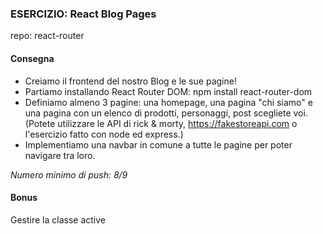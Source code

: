 ### ESERCIZIO: React Blog Pages

repo: react-router

#### Consegna
- Creiamo il frontend del nostro Blog e le sue pagine!
- Partiamo installando React Router DOM: npm install react-router-dom
- Definiamo almeno 3 pagine: una homepage, una pagina "chi siamo" e una pagina con un elenco di prodotti, personaggi, post scegliete voi. (Potete utilizzare le API di rick & morty, https://fakestoreapi.com o l'esercizio fatto con node ed express.)
- Implementiamo una navbar in comune a tutte le pagine per poter navigare tra loro.

*Numero minimo di push: 8/9*

#### Bonus
Gestire la classe active